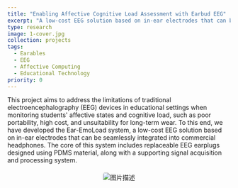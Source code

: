 ```yaml
---
title: "Enabling Affective Cognitive Load Assessment with Earbud EEG"
excerpt: "A low-cost EEG solution based on in-ear electrodes that can be seamlessly integrated into commercial headphones"
type: research
image: 1-cover.jpg
collection: projects
tags:
  - Earables
  - EEG
  - Affective Computing
  - Educational Technology
priority: 0
---
```


This project aims to address the limitations of traditional electroencephalography (EEG) devices in educational settings when monitoring students' affective states and cognitive load, such as poor portability, high cost, and unsuitability for long-term wear. To this end, we have developed the Ear-EmoLoad system, a low-cost EEG solution based on in-ear electrodes that can be seamlessly integrated into commercial headphones. The core of this system includes replaceable EEG earplugs designed using PDMS material, along with a supporting signal acquisition and processing system. 

<div class="center-image">
  <img /images/projects/research/1-cover.jpg" alt="图片描述">
</div>

<style>
.center-image {
  text-align: center;
  margin: 20px 0;
}

.center-image img {
  max-width: 80%;
  height: auto;
  border-radius: 4px;
}
</style>
